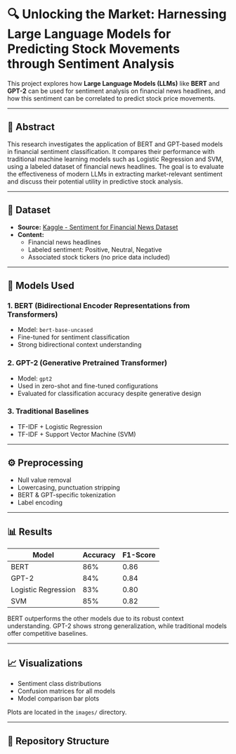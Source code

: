 # 🔍 Unlocking the Market: Harnessing Large Language Models for Predicting Stock Movements through Sentiment Analysis

This project explores how **Large Language Models (LLMs)** like **BERT** and **GPT-2** can be used for sentiment analysis on financial news headlines, and how this sentiment can be correlated to predict stock price movements.

---

## 📘 Abstract

This research investigates the application of BERT and GPT-based models in financial sentiment classification. It compares their performance with traditional machine learning models such as Logistic Regression and SVM, using a labeled dataset of financial news headlines. The goal is to evaluate the effectiveness of modern LLMs in extracting market-relevant sentiment and discuss their potential utility in predictive stock analysis.

---

## 📂 Dataset

- **Source:** [Kaggle - Sentiment for Financial News Dataset](https://www.kaggle.com/datasets/waseemalastal/sentiment-for-financial-news-dataset)
- **Content:**
  - Financial news headlines
  - Labeled sentiment: Positive, Neutral, Negative
  - Associated stock tickers (no price data included)

---

## 🧠 Models Used

### 1. BERT (Bidirectional Encoder Representations from Transformers)
- Model: `bert-base-uncased`
- Fine-tuned for sentiment classification
- Strong bidirectional context understanding

### 2. GPT-2 (Generative Pretrained Transformer)
- Model: `gpt2`
- Used in zero-shot and fine-tuned configurations
- Evaluated for classification accuracy despite generative design

### 3. Traditional Baselines
- TF-IDF + Logistic Regression
- TF-IDF + Support Vector Machine (SVM)

---

## ⚙️ Preprocessing

- Null value removal
- Lowercasing, punctuation stripping
- BERT & GPT-specific tokenization
- Label encoding

---

## 📊 Results

| Model                | Accuracy | F1-Score |
|---------------------|----------|----------|
| BERT                | 86%      | 0.86     |
| GPT-2               | 84%      | 0.84     |
| Logistic Regression | 83%      | 0.80     |
| SVM                 | 85%      | 0.82     |

BERT outperforms the other models due to its robust context understanding. GPT-2 shows strong generalization, while traditional models offer competitive baselines.

---

## 📈 Visualizations

- Sentiment class distributions
- Confusion matrices for all models
- Model comparison bar plots

Plots are located in the `images/` directory.

---

## 📁 Repository Structure

